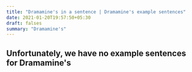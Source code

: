 ```yaml
---
title: "Dramamine's in a sentence | Dramamine's example sentences"
date: 2021-01-20T19:57:50+05:30
draft: falses
summary: "Dramamine's"
---
```

## Unfortunately, we have no example sentences for Dramamine's                 
